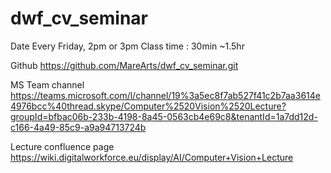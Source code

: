 # dwf_cv_seminar

Date
Every Friday, 2pm or 3pm
Class time : 30min ~1.5hr

Github
https://github.com/MareArts/dwf_cv_seminar.git

MS Team channel
https://teams.microsoft.com/l/channel/19%3a5ec8f7ab527f41c2b7aa3614e4976bcc%40thread.skype/Computer%2520Vision%2520Lecture?groupId=bfbac06b-233b-4198-8a45-0563cb4e69c8&tenantId=1a7dd12d-c166-4a49-85c9-a9a94713724b


Lecture confluence page
https://wiki.digitalworkforce.eu/display/AI/Computer+Vision+Lecture
